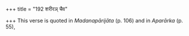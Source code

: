 +++
title = "192 शरीरञ् चैव"

+++
This verse is quoted in *Madanapārijāta* (p. 106) and in *Aparārka* (p.
55),




